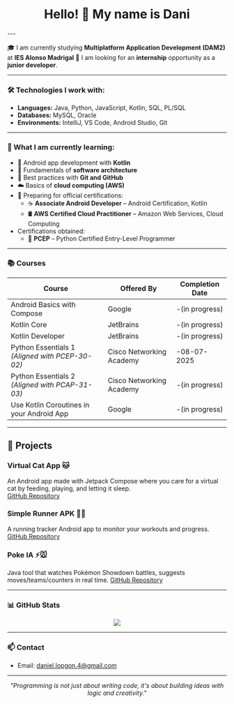 <h1 align="center">Hello! 👋 My name is Dani</h1>
---

🎓 I am currently studying **Multiplatform Application Development (DAM2)** at **IES Alonso Madrigal**
🚀 I am looking for an **internship** opportunity as a **junior developer**.

---

### 🛠️ Technologies I work with:
- **Languages:** Java, Python, JavaScript, Kotlin, SQL, PL/SQL  
- **Databases:** MySQL, Oracle  
- **Environments:** IntelliJ, VS Code, Android Studio, Git

---

### 🎯 What I am currently learning:

- 📱 Android app development with **Kotlin**
- 🧱 Fundamentals of **software architecture**
- 🌱 Best practices with **Git and GitHub**
- ☁️ Basics of **cloud computing (AWS)**
- 🧠 Preparing for official certifications:
  - ☕ **Associate Android Developer** – Android Certification, Kotlin
  - 🛢️ **AWS Certified Cloud Practitioner** – Amazon Web Services, Cloud Computing
- Certifications obtained:
  - 🐍 **PCEP** – Python Certified Entry-Level Programmer

---

### 📚 **Courses**

| Course                                          | Offered By               | Completion Date  | 
|-------------------------------------------------|--------------------------|------------------|
| Android Basics with Compose                     | Google                   | -(in progress)   |
| Kotlin Core                                     | JetBrains                | -(in progress)   |
| Kotlin Developer                                | JetBrains                | -(in progress)   |
| Python Essentials 1 *(Aligned with PCEP-30-02)* | Cisco Networking Academy | -08-07-2025      |
| Python Essentials 2 *(Aligned with PCAP-31-03)* | Cisco Networking Academy | -(in progress)   |
| Use Kotlin Coroutines in your Android App       | Google                   | -(in progress)   |

---

## 🚀 Projects

### Virtual Cat App 🐱
An Android app made with Jetpack Compose where you care for a virtual cat by feeding, playing, and letting it sleep.  
[GitHub Repository](https://github.com/daniellopgon/VirtualCat.git)

### Simple Runner APK 🏃‍♂️
A running tracker Android app to monitor your workouts and progress.  
[GitHub Repository](https://github.com/daniellopgon/SimpleRunnerAPK.git)  

### Poke IA ⚡🐭 
Java tool that watches Pokémon Showdown battles, suggests moves/teams/counters in real time.
[GitHub Repository](https://github.com/daniellopgon/pokeIA.git)

---

### 📊 GitHub Stats

<p align="center">
  <img src="https://github-readme-stats.vercel.app/api/top-langs/?username=daniellopgon&layout=compact&theme=dracula&cache_bust=20250720" />
</p>

---

### 📫 Contact
- Email: daniel.lopgon.4@gmail.com

---

<p align="center">
  <i>"Programming is not just about writing code, it's about building ideas with logic and creativity."</i>
</p>
